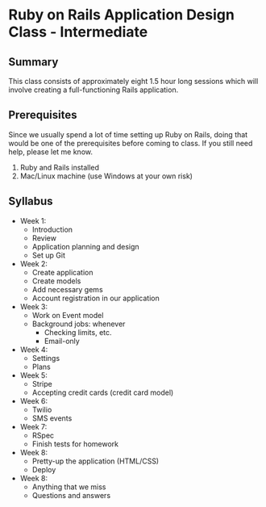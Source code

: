 # Ruby on Rails Application Design Class - Intermediate

## Summary

This class consists of approximately eight 1.5 hour long sessions which will involve creating a full-functioning Rails application.

## Prerequisites

Since we usually spend a lot of time setting up Ruby on Rails, doing that would be one of the prerequisites before coming to class. If you still need help, please let me know.

1. Ruby and Rails installed
2. Mac/Linux machine (use Windows at your own risk)

## Syllabus

* Week 1:
  * Introduction
  * Review
  * Application planning and design
  * Set up Git
* Week 2:
  * Create application
  * Create models
  * Add necessary gems
  * Account registration in our application
* Week 3:
  * Work on Event model
  * Background jobs: whenever
    * Checking limits, etc.
    * Email-only
* Week 4:
  * Settings
  * Plans
* Week 5:
  * Stripe
  * Accepting credit cards (credit card model)
* Week 6:
  * Twilio
  * SMS events
* Week 7:
  * RSpec
  * Finish tests for homework
* Week 8:
  * Pretty-up the application (HTML/CSS)
  * Deploy
* Week 8:
  * Anything that we miss
  * Questions and answers